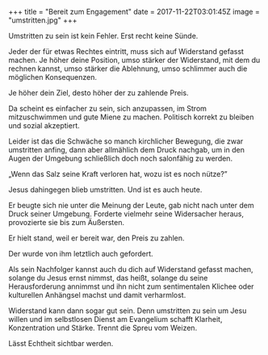 +++
title = "Bereit zum Engagement"
date = 2017-11-22T03:01:45Z
image = "umstritten.jpg"
+++

Umstritten zu sein ist kein Fehler. Erst recht keine Sünde.

Jeder der für etwas Rechtes eintritt, muss sich auf Widerstand gefasst machen. Je höher deine Position, umso stärker der Widerstand, mit dem du rechnen kannst, umso stärker die Ablehnung, umso schlimmer auch die möglichen Konsequenzen.

Je höher dein Ziel, desto höher der zu zahlende Preis.

Da scheint es einfacher zu sein, sich anzupassen, im Strom mitzuschwimmen und gute Miene zu machen. Politisch korrekt zu bleiben und sozial akzeptiert. 

Leider ist das die Schwäche so manch kirchlicher Bewegung, die zwar umstritten anfing, dann aber allmählich dem Druck nachgab, um in den Augen der Umgebung schließlich doch noch salonfähig zu werden.

„Wenn das Salz seine Kraft verloren hat, wozu ist es noch nütze?”

Jesus dahingegen blieb umstritten. Und ist es auch heute.

Er beugte sich nie unter die Meinung der Leute, gab nicht nach unter dem Druck seiner Umgebung. Forderte vielmehr seine Widersacher heraus, provozierte sie bis zum Äußersten.

Er hielt stand, weil er bereit war, den Preis zu zahlen.

Der wurde von ihm letztlich auch gefordert.

Als sein Nachfolger kannst auch du dich auf Widerstand gefasst machen, solange du Jesus ernst nimmst, das heißt, solange du seine Herausforderung annimmst und ihn nicht zum sentimentalen Klichee oder kulturellen Anhängsel machst und damit verharmlost. 

Widerstand kann dann sogar gut sein. Denn umstritten zu sein um Jesu willen und im selbstlosen Dienst am Evangelium schafft Klarheit, Konzentration und Stärke. Trennt die Spreu vom Weizen. 

Lässt Echtheit sichtbar werden.